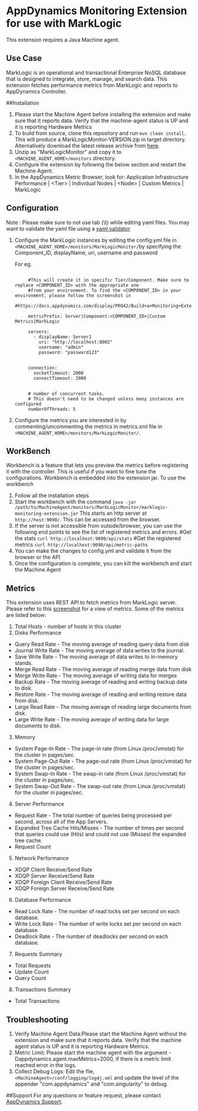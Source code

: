 # AppDynamics Monitoring Extension for use with MarkLogic

This extension requires a Java Machine agent.

## Use Case
MarkLogic is an operational and transactional Enterprise NoSQL database that is designed to integrate, store, manage, and search data. This extension fetches performance metrics from MarkLogic and reports to AppDynamics Controller.

##Installation
1. Please start the Machine Agent before installing the extension and make sure that it reports data. Verify that the machine-agent status is UP and it is reporting Hardware Metrics
2. To build from source, clone this repository and run `mvn clean install`. This will produce a MarkLogicMonitor-VERSION.zip in target directory. Alternatively download the latest release archive from [here](https://github.com/Appdynamics/marklogic-monitoring-extension/releases).
3. Unzip as "MarkLogicMonitor" and copy it to `<MACHINE_AGENT_HOME>/monitors` directory.
4. Configure the extension by following the below section and restart the Machine Agent.
5. In the AppDynamics Metric Browser, look for: Application Infrastructure Performance | \<Tier\> | Individual Nodes | \<Node\> | Custom Metrics | MarkLogic

## Configuration
Note : Please make sure to not use tab (\t) while editing yaml files. You may want to validate the yaml file using a [yaml validator](http://yamllint.com/)

1. Configure the MarkLogic instances by editing the config.yml file in `<MACHINE_AGENT_HOME>/monitors/MarkLogicMonitor/`by specifying the Component_ID, displayName, uri, username and password

   For eg.
   ```
           
        #This will create it in specific Tier/Component. Make sure to replace <COMPONENT_ID> with the appropriate one
        #from your environment. To find the <COMPONENT_ID> in your environment, please follow the screenshot in
        #https://docs.appdynamics.com/display/PRO42/Build+a+Monitoring+Extension+Using+Java
        
        metricPrefix: Server|Component:<COMPONENT_ID>|Custom Metrics|MarkLogic
        
        servers:
          - displayName: Server1
            uri: "http://localhost:8002"
            username: "admin"
            password: "password123"
        
        
        connection:
          socketTimeout: 2000
          connectTimeout: 2000
        
        
        # number of concurrent tasks.
        # This doesn't need to be changed unless many instances are configured
        numberOfThreads: 5

   ```
   
2. Configure the metrics you are interested in by commenting/uncommenting the metrics in  metrics.xml file in `<MACHINE_AGENT_HOME>/monitors/MarkLogicMonitor/`.

## WorkBench
Workbench is a feature that lets you preview the metrics before registering it with the controller. This is useful if you want to fine tune the configurations. Workbench is embedded into the extension jar.
To use the workbench

1. Follow all the installation steps
2. Start the workbench with the command
`java -jar /path/to/MachineAgent/monitors/MarkLogicMonitor/marklogic-monitoring-extension.jar`
This starts an http server at `http://host:9090/`. This can be accessed from the browser.
3. If the server is not accessible from outside/browser, you can use the following end points to see the list of registered metrics and errors.
#Get the stats
`curl http://localhost:9090/api/stats`
#Get the registered metrics
`curl http://localhost:9090/api/metric-paths`
4. You can make the changes to config.yml and validate it from the browser or the API
5. Once the configuration is complete, you can kill the workbench and start the Machine Agent

## Metrics
This extension uses REST API to fetch metrics from MarkLogic server. Please refer to this [screenshot](https://github.com/Appdynamics/marklogic-monitoring-extension/blob/master/MetricsSnapShot.png) for a view of metrics. Some of the metrics are listed below:

1. Total Hosts - number of hosts in this cluster
2. Disks Performance
 - Query Read Rate - The moving average of reading query data from disk
 - Journal Write Rate - The moving average of data writes to the journal.
 - Save Write Rate - The moving average of data writes to in-memory stands.
 - Merge Read Rate - The moving average of reading merge data from disk
 - Merge Write Rate - The moving average of writing data for merges
 - Backup Rate - The moving average of reading and writing backup data to disk.
 - Restore Rate - The moving average of reading and writing restore data from disk.
 - Large Read Rate - The moving average of reading large documents from disk.
 - Large Write Rate - The moving average of writing data for large documents to disk.
3. Memory
 - System Page-In Rate - The page-in rate (from Linux /proc/vmstat) for the cluster in pages/sec.
 - System Page-Out Rate - The page-out rate (from Linux /proc/vmstat) for the cluster in pages/sec.
 - System Swap-In Rate - The swap-in rate (from Linux /proc/vmstat) for the cluster in pages/sec.
 - System Swap-Out Rate - The swap-out rate (from Linux /proc/vmstat) for the cluster in pages/sec.
4. Server Performance
 - Request Rate - The total number of queries being processed per second, across all of the App Servers.
 - Expanded Tree Cache Hits/Misses - The number of times per second that queries could use (Hits) and could not use (Misses) the expanded tree cache.
 - Request Count
5. Network Performance
 - XDQP Client Receive/Send Rate
 - XDQP Server Receive/Send Rate
 - XDQP Foreign Client Receive/Send Rate
 - XDQP Foreign Server Receive/Send Rate
6. Database Performance
 - Read Lock Rate - The number of read locks set per second on each database.
 - Write Lock Rate - The number of write locks set per second on each database.
 - Deadlock Rate - The number of deadlocks per second on each database.
7. Requests Summary
 - Total Requests
 - Update Count
 - Query Count
8. Transactions Summary
 - Total Transactions

## Troubleshooting 
1. Verify Machine Agent Data:Please start the Machine Agent without the extension and make sure that it reports data. Verify that the machine agent status is UP and it is reporting Hardware Metrics.
2. Metric Limit: Please start the machine agent with the argument -Dappdynamics.agent.maxMetrics=2000, if there is a metric limit reached error in the logs.
3. Collect Debug Logs: Edit the file, `<MachineAgent>/conf/logging/log4j.xml` and update the level of the appender "com.appdynamics" and "com.singularity" to debug.

##Support
For any questions or feature request, please contact [AppDynamics Support](mailto:help@appdynamics.com).
